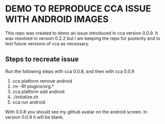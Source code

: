 DEMO TO REPRODUCE CCA ISSUE WITH ANDROID IMAGES
===============================================

This repo was created to demo an issue introduced in cca version 0.0.9.  It was resolved in version 0.2.2 but I am keeping the repo for posterity and to test future versions of cca as necessary.

Steps to recreate issue
-----------------------

Run the following steps with cca 0.0.8, and then with cca 0.0.9

1. cca platform remove android
2. rm -Rf plugins/org.*
3. cca platform add android
4. ./initialize.sh
5. cca run android

With 0.0.8 you should see my github avatar on the android screen.  In version 0.0.9 it will be blank.

